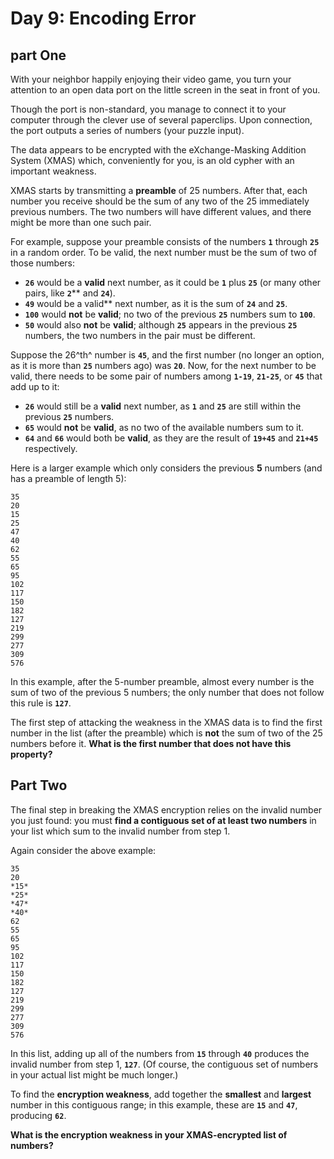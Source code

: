 # Day 9: Encoding Error

## part One

With your neighbor happily enjoying their video game, you turn your attention to an open data port on the little screen in the seat in front of you.

Though the port is non-standard, you manage to connect it to your computer through the clever use of several paperclips. Upon connection, the port outputs a series of numbers (your puzzle input).

The data appears to be encrypted with the eXchange-Masking Addition System (XMAS) which, conveniently for you, is an old cypher with an important weakness.

XMAS starts by transmitting a **preamble** of 25 numbers. After that, each number you receive should be the sum of any two of the 25 immediately previous numbers. The two numbers will have different values, and there might be more than one such pair.

For example, suppose your preamble consists of the numbers **`1`** through **`25`** in a random order. To be valid, the next number must be the sum of two of those numbers:

- **`26`** would be a **valid** next number, as it could be **`1`** plus **`25`** (or many other pairs, like **`2`**** and **`24`**).
- **`49`** would be a valid** next number, as it is the sum of **`24`** and **`25`**.
- **`100`** would **not** be **valid**; no two of the previous **`25`** numbers sum to **`100`**.
- **`50`** would also **not** be **valid**; although **`25`** appears in the previous **`25`** numbers, the two numbers in the pair must be different.

Suppose the 26^th^ number is **`45`**, and the first number (no longer an option, as it is more than **`25`** numbers ago) was **`20`**. Now, for the next number to be valid, there needs to be some pair of numbers among **`1-19`**, **`21-25`**, or **`45`** that add up to it:

- **`26`** would still be a **valid** next number, as **`1`** and **`25`** are still within the previous **`25`** numbers.
- **`65`** would **not** be **valid**, as no two of the available numbers sum to it.
- **`64`** and **`66`** would both be **valid**, as they are the result of **`19+45`** and **`21+45`** respectively.

Here is a larger example which only considers the previous **5** numbers (and has a preamble of length 5):
```
35
20
15
25
47
40
62
55
65
95
102
117
150
182
127
219
299
277
309
576
```

In this example, after the 5-number preamble, almost every number is the sum of two of the previous 5 numbers; the only number that does not follow this rule is **`127`**.

The first step of attacking the weakness in the XMAS data is to find the first number in the list (after the preamble) which is **not** the sum of two of the 25 numbers before it. **What is the first number that does not have this property?**

## Part Two

The final step in breaking the XMAS encryption relies on the invalid number you just found: you must **find a contiguous set of at least two numbers** in your list which sum to the invalid number from step 1.

Again consider the above example:
```
35
20
*15*
*25*
*47*
*40*
62
55
65
95
102
117
150
182
127
219
299
277
309
576
```
In this list, adding up all of the numbers from **`15`** through **`40`** produces the invalid number from step 1, **`127`**. (Of course, the contiguous set of numbers in your actual list might be much longer.)

To find the **encryption weakness**, add together the **smallest** and **largest** number in this contiguous range; in this example, these are **`15`** and **`47`**, producing **`62`**.

**What is the encryption weakness in your XMAS-encrypted list of numbers?**
